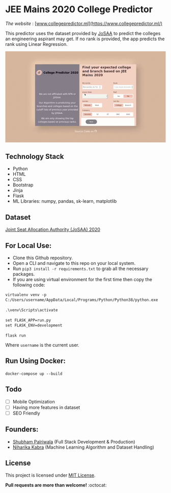 # JEE Mains 2020 College Predictor
*The website* : [www.collegepredictor.ml](https://www.collegepredictor.ml/)

This predictor uses the dataset provided by [JoSAA](https://josaa.nic.in/WebInfo/Page/Page?PageId=1&LangId=P) to predict the colleges an engineering aspirant may get. If no rank is provided, the app predicts the rank using Linear Regression.

![Web Demo](data/demo.gif)

## Technology Stack
- Python
- HTML
- CSS
- Bootstrap
- Jinja
- Flask
- ML Libraries: numpy, pandas, sk-learn, matplotlib

## Dataset
[Joint Seat Allocation Authority (JoSAA) 2020](https://josaa.nic.in/webinfo/Page/Page?PageId=6&LangId=P)

## For Local Use:
- Clone this Github repository.
- Open a CLI and navigate to this repo on your local system.
- Run `pip3 install -r requirements.txt` to grab all the necessary packages.
- If you are using virtual environment for the first time then copy the following code:

```
virtualenv venv -p C:/Users/username/AppData/Local/Programs/Python/Python38/python.exe

.\venv\Scripts\activate

set FLASK_APP=run.py
set FLASK_ENV=development

flask run
```
Where `username` is the current user.

## Run Using Docker:
`docker-compose up --build`

## Todo
- [ ] Mobile Optimization
- [ ] Having more features in dataset
- [ ] SEO Friendly

## Founders:
 - [Shubham Palriwala](https://github.com/ShubhamPalriwala) (Full Stack Development & Production)
 - [Niharika Kabra](https://github.com/feyre-2001) (Machine Learning Algorithm and Dataset Handling)
 

## License
This project is licensed under [MIT License](LICENSE).

**Pull requests are more than welcome!** :octocat:
